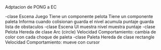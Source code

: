 Adptacion de PONG a EC

-clase Escena Juego
Tiene un componente pelota
Tiene un componente paleta
Informa cuando colisionan
guarda el nivel
acumula puntaje
guarda lista de obstaculos
-clase Escena UI
muestra nivel
muestra puntaje
-clase Pelota Hereda de clase Arc (circle) Velocidad Comportamiento: cambia de color con cada choque de paleta
-clase Paleta Hereda de clase rectangle Velocidad Comportamiento: mueve con cursor

